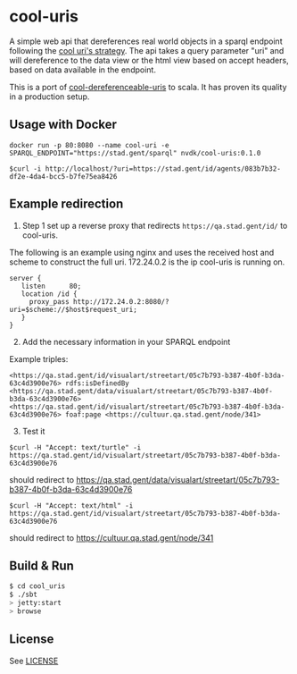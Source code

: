 # cool-uris
A simple web api that dereferences real world objects in a sparql endpoint following the [cool uri's strategy](http://www.w3.org/TR/cooluris/).
The api takes a query parameter "uri" and will dereference to the data view or the html view based on accept headers, based on data available in the endpoint.

This is a port of [cool-dereferenceable-uris](https://github.com/nvdk/cool-dereferenceable-uris) to scala. It has proven its quality in a production setup.


## Usage with Docker 
```
docker run -p 80:8080 --name cool-uri -e SPARQL_ENDPOINT="https://stad.gent/sparql" nvdk/cool-uris:0.1.0
```

```
$curl -i http://localhost/?uri=https://stad.gent/id/agents/083b7b32-df2e-4da4-bcc5-b7fe75ea8426
```

## Example redirection

1. Step 1 set up a reverse proxy that redirects `https://qa.stad.gent/id/` to cool-uris. 

The following is an example using nginx and uses the received host and scheme to construct the full uri. 172.24.0.2 is the ip cool-uris is running on.
```
server {
   listen      80;
   location /id {
     proxy_pass http://172.24.0.2:8080/?uri=$scheme://$host$request_uri;
   }
}
```

2. Add the necessary information in your SPARQL endpoint

Example triples:

```
<https://qa.stad.gent/id/visualart/streetart/05c7b793-b387-4b0f-b3da-63c4d3900e76> rdfs:isDefinedBy <https://qa.stad.gent/data/visualart/streetart/05c7b793-b387-4b0f-b3da-63c4d3900e76>
<https://qa.stad.gent/id/visualart/streetart/05c7b793-b387-4b0f-b3da-63c4d3900e76> foaf:page <https://cultuur.qa.stad.gent/node/341>
```

3. Test it 
```
$curl -H "Accept: text/turtle" -i https://qa.stad.gent/id/visualart/streetart/05c7b793-b387-4b0f-b3da-63c4d3900e76 
```
should redirect to https://qa.stad.gent/data/visualart/streetart/05c7b793-b387-4b0f-b3da-63c4d3900e76

```
$curl -H "Accept: text/html" -i https://qa.stad.gent/id/visualart/streetart/05c7b793-b387-4b0f-b3da-63c4d3900e76 
```

should redirect to https://cultuur.qa.stad.gent/node/341


## Build & Run 

```sh
$ cd cool_uris
$ ./sbt
> jetty:start
> browse
```


## License
See [LICENSE](LICENSE)
